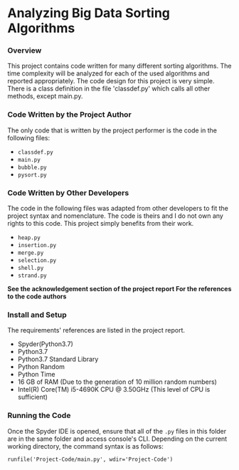 # Analyzing Big Data Sorting Algorithms
### Overview
This project contains code written for many different sorting
algorithms. The time complexity will be analyzed for each of
the used algorithms and reported appropriately. The code
design for this project is very simple. There is a class
definition in the file 'classdef.py' which calls all
other methods, except main.py. 


### Code Written by the Project Author
The only code that is written by the project performer
is the code in the following files:
* `classdef.py`
* `main.py`
* `bubble.py`
* `pysort.py`

### Code Written by Other Developers
The code in the following files was adapted from other
developers to fit the project syntax and nomenclature.
The code is theirs and I do not own any rights to this
code. This project simply benefits from their work.

* `heap.py`
* `insertion.py`
* `merge.py`
* `selection.py`
* `shell.py`
* `strand.py`

**See the acknowledgement section of the project report 
For the references to the code authors**

### Install and Setup
The requirements' references are listed in the project report.
* Spyder(Python3.7)
* Python3.7
* Python3.7 Standard Library
* Python Random
* Python Time
* 16 GB of RAM (Due to the generation of 10 million random numbers)
* Intel(R) Core(TM) i5-4690K CPU  @ 3.50GHz (This level of CPU is sufficient)

### Running the Code
Once the Spyder IDE is opened, ensure that all of the `.py`
files in this folder are in the same folder and access console's CLI.
Depending on
the current working directory, the command syntax is as follows:
```
runfile('Project-Code/main.py', wdir='Project-Code')
```

